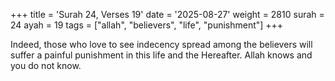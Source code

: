 +++
title = 'Surah 24, Verses 19'
date = '2025-08-27'
weight = 2810
surah = 24
ayah = 19
tags = ["allah", "believers", "life", "punishment"]
+++

Indeed, those who love to see indecency spread among the believers will suffer a painful punishment in this life and the Hereafter. Allah knows and you do not know.